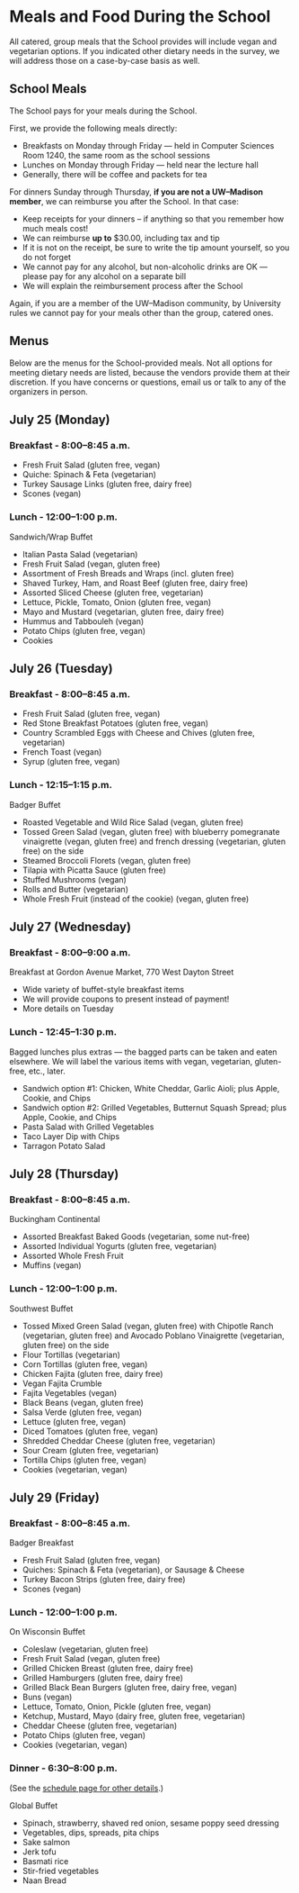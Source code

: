 # Meals and Food During the School

All catered, group meals that the School provides will include vegan and vegetarian options.  If you indicated other
dietary needs in the survey, we will address those on a case-by-case basis as well.

## School Meals

The School pays for your meals during the School.

First, we provide the following meals directly:

-   Breakfasts on Monday through Friday — held in Computer Sciences Room 1240, the same room as the school sessions
-   Lunches on Monday through Friday — held near the lecture hall
-   Generally, there will be coffee and packets for tea

For dinners Sunday through Thursday, **if you are not a UW&ndash;Madison member**,
we can reimburse you after the School.
In that case:

-   Keep receipts for your dinners &ndash; if anything so that you remember how much meals cost!
-   We can reimburse **up to** $30.00, including tax and tip
-   If it is not on the receipt, be sure to write the tip amount yourself, so you do not forget
-   We cannot pay for any alcohol, but non-alcoholic drinks are OK — please pay for any alcohol on a separate bill
-   We will explain the reimbursement process after the School

Again, if you are a member of the UW&ndash;Madison community,
by University rules we cannot pay for your meals other than the group, catered ones.

## Menus

Below are the menus for the School-provided meals.  Not all options for meeting dietary needs are listed, because the
vendors provide them at their discretion.  If you have concerns or questions, email us or talk to any of the organizers
in person.

## July 25 (Monday)

### Breakfast - 8:00&ndash;8:45 a.m.

-   Fresh Fruit Salad (gluten free, vegan)
-   Quiche: Spinach & Feta (vegetarian)
-   Turkey Sausage Links (gluten free, dairy free)
-   Scones (vegan)

### Lunch - 12:00&ndash;1:00 p.m.

Sandwich/Wrap Buffet

-   Italian Pasta Salad (vegetarian)
-   Fresh Fruit Salad (vegan, gluten free)
-   Assortment of Fresh Breads and Wraps (incl. gluten free)
-   Shaved Turkey, Ham, and Roast Beef (gluten free, dairy free)
-   Assorted Sliced Cheese (gluten free, vegetarian)
-   Lettuce, Pickle, Tomato, Onion (gluten free, vegan)
-   Mayo and Mustard (vegetarian, gluten free, dairy free)
-   Hummus and Tabbouleh (vegan)
-   Potato Chips (gluten free, vegan)
-   Cookies

## July 26 (Tuesday)

### Breakfast - 8:00&ndash;8:45 a.m.

-   Fresh Fruit Salad (gluten free, vegan)
-   Red Stone Breakfast Potatoes (gluten free, vegan)
-   Country Scrambled Eggs with Cheese and Chives (gluten free, vegetarian)
-   French Toast (vegan)
-   Syrup (gluten free, vegan)

### Lunch - 12:15&ndash;1:15 p.m.

Badger Buffet

-   Roasted Vegetable and Wild Rice Salad (vegan, gluten free)
-   Tossed Green Salad (vegan, gluten free)
    with blueberry pomegranate vinaigrette (vegan, gluten free) and french dressing (vegetarian, gluten free) on the side
-   Steamed Broccoli Florets (vegan, gluten free)
-   Tilapia with Picatta Sauce (gluten free)
-   Stuffed Mushrooms (vegan)
-   Rolls and Butter (vegetarian)
-   Whole Fresh Fruit (instead of the cookie) (vegan, gluten free)

## July 27 (Wednesday)

### Breakfast - 8:00&ndash;9:00 a.m.

Breakfast at Gordon Avenue Market, 770 West Dayton Street

- Wide variety of buffet-style breakfast items
- We will provide coupons to present instead of payment!
- More details on Tuesday

### Lunch - 12:45&ndash;1:30 p.m.

Bagged lunches plus extras — the bagged parts can be taken and eaten elsewhere.
We will label the various items with vegan, vegetarian, gluten-free, etc., later.

-   Sandwich option #1: Chicken, White Cheddar, Garlic Aioli; plus Apple, Cookie, and Chips
-   Sandwich option #2: Grilled Vegetables, Butternut Squash Spread; plus Apple, Cookie, and Chips
-   Pasta Salad with Grilled Vegetables
-   Taco Layer Dip with Chips
-   Tarragon Potato Salad

## July 28 (Thursday)

### Breakfast - 8:00&ndash;8:45 a.m.

Buckingham Continental

-   Assorted Breakfast Baked Goods (vegetarian, some nut-free)
-   Assorted Individual Yogurts (gluten free, vegetarian)
-   Assorted Whole Fresh Fruit
-   Muffins (vegan)

### Lunch - 12:00&ndash;1:00 p.m.

Southwest Buffet

-   Tossed Mixed Green Salad (vegan, gluten free)
    with Chipotle Ranch (vegetarian, gluten free) and Avocado Poblano Vinaigrette (vegetarian, gluten free) on the side
-   Flour Tortillas (vegetarian)
-   Corn Tortillas (gluten free, vegan)
-   Chicken Fajita (gluten free, dairy free)
-   Vegan Fajita Crumble
-   Fajita Vegetables (vegan)
-   Black Beans (vegan, gluten free)
-   Salsa Verde (gluten free, vegan)
-   Lettuce (gluten free, vegan)
-   Diced Tomatoes (gluten free, vegan)
-   Shredded Cheddar Cheese (gluten free, vegetarian)
-   Sour Cream (gluten free, vegetarian)
-   Tortilla Chips (gluten free, vegan)
-   Cookies (vegetarian, vegan)


## July 29 (Friday)

### Breakfast - 8:00&ndash;8:45 a.m.

Badger Breakfast

-   Fresh Fruit Salad (gluten free, vegan)
-   Quiches: Spinach & Feta (vegetarian), or Sausage & Cheese
-   Turkey Bacon Strips (gluten free, dairy free)
-   Scones (vegan)

### Lunch - 12:00&ndash;1:00 p.m.

On Wisconsin Buffet

-   Coleslaw (vegetarian, gluten free)
-   Fresh Fruit Salad (vegan, gluten free)
-   Grilled Chicken Breast (gluten free, dairy free)
-   Grilled Hamburgers (gluten free, dairy free)
-   Grilled Black Bean Burgers (gluten free, dairy free, vegan)
-   Buns (vegan)
-   Lettuce, Tomato, Onion, Pickle (gluten free, vegan)
-   Ketchup, Mustard, Mayo (dairy free, gluten free, vegetarian)
-   Cheddar Cheese (gluten free, vegetarian)
-   Potato Chips (gluten free, vegan)
-   Cookies (vegetarian, vegan)

### Dinner - 6:30&ndash;8:00 p.m.

(See the [schedule page for other details](../schedule.md).)

Global Buffet

-   Spinach, strawberry, shaved red onion, sesame poppy seed dressing
-   Vegetables, dips, spreads, pita chips
-   Sake salmon
-   Jerk tofu
-   Basmati rice
-   Stir-fried vegetables
-   Naan Bread
